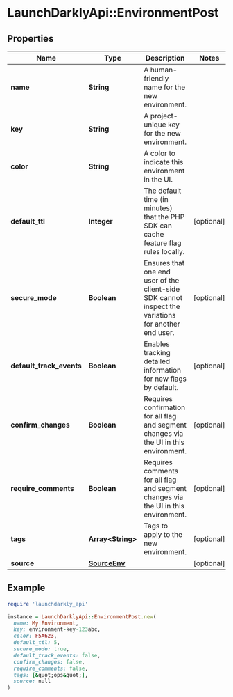 # LaunchDarklyApi::EnvironmentPost

## Properties

| Name | Type | Description | Notes |
| ---- | ---- | ----------- | ----- |
| **name** | **String** | A human-friendly name for the new environment. |  |
| **key** | **String** | A project-unique key for the new environment. |  |
| **color** | **String** | A color to indicate this environment in the UI. |  |
| **default_ttl** | **Integer** | The default time (in minutes) that the PHP SDK can cache feature flag rules locally. | [optional] |
| **secure_mode** | **Boolean** | Ensures that one end user of the client-side SDK cannot inspect the variations for another end user. | [optional] |
| **default_track_events** | **Boolean** | Enables tracking detailed information for new flags by default. | [optional] |
| **confirm_changes** | **Boolean** | Requires confirmation for all flag and segment changes via the UI in this environment. | [optional] |
| **require_comments** | **Boolean** | Requires comments for all flag and segment changes via the UI in this environment. | [optional] |
| **tags** | **Array&lt;String&gt;** | Tags to apply to the new environment. | [optional] |
| **source** | [**SourceEnv**](SourceEnv.md) |  | [optional] |

## Example

```ruby
require 'launchdarkly_api'

instance = LaunchDarklyApi::EnvironmentPost.new(
  name: My Environment,
  key: environment-key-123abc,
  color: F5A623,
  default_ttl: 5,
  secure_mode: true,
  default_track_events: false,
  confirm_changes: false,
  require_comments: false,
  tags: [&quot;ops&quot;],
  source: null
)
```

